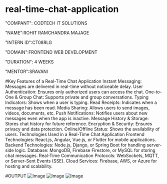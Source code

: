 # real-time-chat-application

"COMPANT": CODTECH IT SOLUTIONS

"NAME":ROHIT RAMCHANDRA MAJAGE

"INTERN ID":CT08RLG

"DOMAIN":FRONTEND WEB DEVELOPMENT

"DURATION": 4 WEEKS

"MENTOR":SRAVANI

#Key Features of a Real-Time Chat Application
Instant Messaging: Messages are delivered in real-time without noticeable delay.
User Authentication: Ensures only authorized users can access the chat.
One-to-One & Group Chat: Supports private and group conversations.
Typing Indicators: Shows when a user is typing.
Read Receipts: Indicates when a message has been read.
Media Sharing: Allows users to send images, videos, documents, etc.
Push Notifications: Notifies users about new messages even when the app is inactive.
Message History & Storage: Stores chat history for future reference.
Encryption & Security: Ensures privacy and data protection.
Online/Offline Status: Shows the availability of users.
Technologies Used in a Real-Time Chat Application
Frontend Technologies: React.js, Angular, Vue.js, or Flutter for mobile applications.
Backend Technologies: Node.js, Django, or Spring Boot for handling server-side logic.
Database: MongoDB, Firebase Firestore, or MySQL for storing chat messages.
Real-Time Communication Protocols: WebSockets, MQTT, or Server-Sent Events (SSE).
Cloud Services: Firebase, AWS, or Azure for hosting and scalability.

#OUTPUT
![Image](https://github.com/user-attachments/assets/dfa6ca76-a478-4299-af09-dac1d677d880)
![Image](https://github.com/user-attachments/assets/7643237f-177c-4b6a-8b30-a0730c624b1a)
![Image](https://github.com/user-attachments/assets/9c30110c-e3ef-4afd-be6b-243a73052652)



